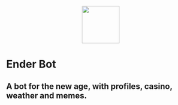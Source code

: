 <p align="center">
  <img src="https://bot.ender.site/img/enderbot.png" width="100"> 
</p>

<p align="center">
  <h1>Ender Bot</h1>
  <h2>A bot for the new age, with profiles, casino, weather and memes. </h2>
</p>
